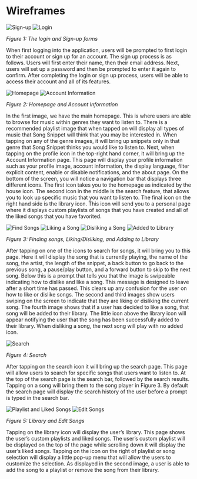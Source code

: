 # Wireframes

![Sign-up](../wireframes/Sign-up.jpg)
![Login](../wireframes/Login.jpg)

*Figure 1: The login and Sign-up forms*

When first logging into the application, users will be prompted to first login to their account or sign up for an account. The sign up process is as follows. Users will first enter their name, then their email address. Next, users will set up a password and then be prompted to enter it again to confirm. After completing the login or sign up process, users will be able to access their account and all of its features. 

![Homepage](../wireframes/Homepage.jpg)
![Account Information](../wireframes/AccountInformation.jpg)

*Figure 2: Homepage and Account Information*

In the first image, we have the main homepage. This is where users are able to browse for music within genres they want to listen to. There is a recommended playlist image that when tapped on will display all types of music that Song Snippet will think that you may be interested in. When tapping on any of the genre images, it will bring up snippets only in that genre that Song Snippet thinks you would like to listen to. Next, when tapping on the profile icon in the top-right hand corner, it will bring up the Account Information page. This page will display your profile information such as your profile image, account information, the display language, filter explicit content, enable or disable notifications, and the about page. On the bottom of the screen, you will notice a navigation bar that displays three different icons. The first icon takes you to the homepage as indicated by the house icon. The second icon in the middle is the search feature, that allows you to look up specific music that you want to listen to. The final icon on the right hand side is the library icon. This icon will send you to a personal page where it displays custom playlists of songs that you have created and all of the liked songs that you have favorited. 

![Find Songs](../wireframes/FindSongs.jpg)
![Liking a Song](../wireframes/LikingaSong.jpg)
![Disliking a Song](../wireframes/DislikingaSong.jpg)
![Added to Library](../wireframes/AddedtoLibrary.jpg)

*Figure 3: Finding songs, Liking/Disliking, and Adding to Library*

After tapping on one of the icons to search for songs, it will bring you to this page. Here it will display the song that is currently playing, the name of the song, the artist, the length of the snippet, a back button to go back to the previous song, a pause/play button, and a forward button to skip to the next song. Below this is a prompt that tells you that the image is swipeable indicating how to dislike and like a song. This message is designed to leave after a short time has passed. This clears up any confusion for the user on how to like or dislike songs. The second and third images show users swiping on the screen to indicate that they are liking or disliking the current song. The fourth image shows that if a user has decided to like a song, that song will be added to their library. The little icon above the library icon will appear notifying the user that the song has been successfully added to their library. When disliking a song, the next song will play with no added icon. 

![Search](../wireframes/Search.jpg)

*Figure 4: Search*

After tapping on the search icon it will bring up the search page. This page will allow users to search for specific songs that users want to listen to. At the top of the search page is the search bar, followed by the search results. Tapping on a song will bring them to the song player in Figure 3.  By default the search page will display the search history of the user before a prompt is typed in the search bar. 

![Playlist and Liked Songs](../wireframes/PlaylistsandLikedSongs.jpg)
![Edit Songs](../wireframes/EditSongs.jpg)

*Figure 5: Library and Edit Songs*

Tapping on the library icon will display the user’s library. This page shows the user’s custom playlists and liked songs. The user’s custom playlist will be displayed on the top of the page while scrolling down it will display the user’s liked songs. Tapping on the icon on the right of playlist or song selection will display a little pop-up menu that will allow the users to customize the selection. As displayed in the second image, a user is able to add the song to a playlist or remove the song from their library.

